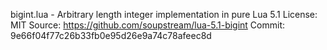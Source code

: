 bigint.lua - Arbitrary length integer implementation in pure Lua 5.1
License: MIT
Source: https://github.com/soupstream/lua-5.1-bigint
Commit: 9e66f04f77c26b33fb0e95d26e9a74c78afeec8d